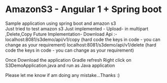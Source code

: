 # AmazonS3 - Angular 1 + Spring boot
Sample application using spring boot and amazon s3  
Just tried to test amazon s3 
Just implemented - Upload- in multipart ,Delete,Copy
Future Implementation- Download
Api :- localhost:8081/s3demo/api/v1/copy (hard code the keys in code - you can change as your requirement)
       localhost:8081/s3demo/api/v1/delete (hard code the keys in code - you can change as your requirement)

Once Download the application 
Gradle refresh
Right click on S3DemoApplication.java and run as Java application

Please let me know if am doing any mistake...Thanks :)
